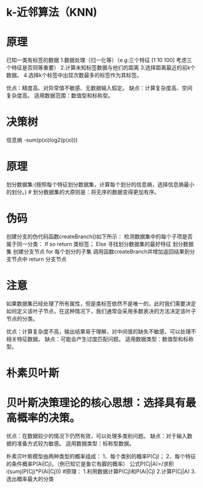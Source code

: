 # k-近邻算法（KNN)
# 原理
已知一类有标签的数据
1.数据处理（归一化等）（e.g:三个特征 [1 10 100] 考虑三个特征是否同等重要）
2.计算未知标签数据与他们的距离
3.选择距离最近的前k个数据。
4.选择k个标签中出现次数最多的标签作为其标签。

优点：精度高、对异常值不敏感、无数据输入假定。
缺点：计算复杂度高、空间复杂度高。
适用数据范围：数值型和标称型。



# 决策树
信息熵 -sum(p(xi)log2(p(xi)))
# 原理
划分数据集:(按照每个特征划分数据集，计算每个划分的信息熵，选择信息熵最小的划分。) # 划分数据集的大原则是：将无序的数据变得更加有序。
# 伪码
创建分支的伪代码函数createBranch()如下所示：
检测数据集中的每个子项是否属于同一分类：
If so return 类标签；
Else
 寻找划分数据集的最好特征
 划分数据集
 创建分支节点
 for 每个划分的子集
 调用函数createBranch并增加返回结果到分支节点中
 return 分支节点
# 注意
如果数据集已经处理了所有属性，但是类标签依然不是唯一的，此时我们需要决定如何定义该叶子节点，在这种情况下，我们通常会采用多数表决的方法决定该叶子节点的分类。

优点：计算复杂度不高，输出结果易于理解，对中间值的缺失不敏感，可以处理不相关特征数据。
缺点：可能会产生过度匹配问题。
适用数据类型：数值型和标称型。


# 朴素贝叶斯
# 贝叶斯决策理论的核心思想：选择具有最高概率的决策。

优点：在数据较少的情况下仍然有效，可以处理多类别问题。
缺点：对于输入数据的准备方式较为敏感。
适用数据类型：标称型数据。

朴素贝叶斯模型由两种类型的概率组成：
1、每个类别的概率P(Cj)；
2、每个特征的条件概率P(Ai|Cj)。（例已知它是鱼它有脚的概率）
公式P(Cj|A)=/求积i(sumj(P(Cj)*P(Ai|Cj)))
#原理：
1.利用数据计算P(Cj)和P(Ai|Cj)
2.计算P(Cj|A)
3.选出概率最大的分类

